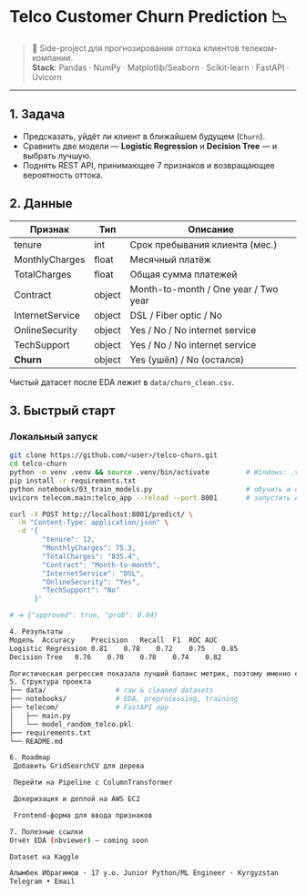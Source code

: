 # Telco Customer Churn Prediction 📉
> 🚀 Side-project для прогнозирования оттока клиентов телеком-компании.  
> **Stack**: Pandas · NumPy · Matplotlib/Seaborn · Scikit-learn · FastAPI · Uvicorn

---

## 1. Задача
* Предсказать, уйдёт ли клиент в ближайшем будущем (`Churn`).
* Сравнить две модели — **Logistic Regression** и **Decision Tree** — и выбрать лучшую.
* Поднять REST API, принимающее 7 признаков и возвращающее вероятность оттока.

## 2. Данные
| Признак         | Тип    | Описание                                   |
|-----------------|--------|--------------------------------------------|
| tenure          | int    | Срок пребывания клиента (мес.)             |
| MonthlyCharges  | float  | Месячный платёж                            |
| TotalCharges    | float  | Общая сумма платежей                       |
| Contract        | object | Month-to-month / One year / Two year       |
| InternetService | object | DSL / Fiber optic / No                     |
| OnlineSecurity  | object | Yes / No / No internet service            |
| TechSupport     | object | Yes / No / No internet service            |
| **Churn**       | object | Yes (ушёл) / No (остался)                  |

Чистый датасет после EDA лежит в `data/churn_clean.csv`.

## 3. Быстрый старт

### Локальный запуск
```bash
git clone https://github.com/<user>/telco-churn.git
cd telco-churn
python -m venv .venv && source .venv/bin/activate         # Windows: .venv\Scripts\activate
pip install -r requirements.txt
python notebooks/03_train_models.py                       # обучить и сохранить лучшую модель
uvicorn telecom.main:telco_app --reload --port 8001       # запустить API

curl -X POST http://localhost:8001/predict/ \
  -H "Content-Type: application/json" \
  -d '{
        "tenure": 12,
        "MonthlyCharges": 75.3,
        "TotalCharges": "835.4",
        "Contract": "Month-to-month",
        "InternetService": "DSL",
        "OnlineSecurity": "Yes",
        "TechSupport": "No"
      }'

# ➜ {"approved": true, "prob": 0.84}

4. Результаты
Модель	Accuracy	Precision	Recall	F1	ROC AUC
Logistic Regression	0.81	0.78	0.72	0.75	0.85
Decision Tree	0.76	0.70	0.78	0.74	0.82

Логистическая регрессия показала лучший баланс метрик, поэтому именно она развёрнута в API.
5. Структура проекта
├── data/                 # raw & cleaned datasets
├── notebooks/            # EDA, preprocessing, training
├── telecom/              # FastAPI app
│   ├── main.py
│   └── model_random_telco.pkl
├── requirements.txt
└── README.md

6. Roadmap
 Добавить GridSearchCV для дерева

 Перейти на Pipeline с ColumnTransformer

 Докеризация и деплой на AWS EC2

 Frontend-форма для ввода признаков

7. Полезные ссылки
Отчёт EDA (nbviewer) — coming soon

Dataset на Kaggle

Алымбек Ибрагимов · 17 y.o. Junior Python/ML Engineer · Kyrgyzstan
Telegram • Email
